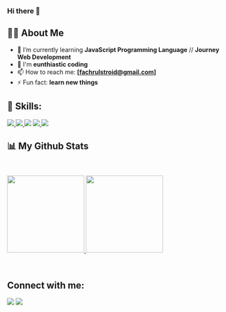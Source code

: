 ### Hi there 👋

## 🙋‍♂️ About Me
- 🌱 I’m currently learning **JavaScript Programming Language** // **Journey Web Development**
- 👯 I'm **eunthiastic coding**
- 📫 How to reach me: **[fachrulstroid@gmail.com]**
- ⚡ Fun fact: **learn new things**

## 🚀 Skills:
<p align="left"> 
    <a href="https://www.w3.org/html/" target="_blank"> <img src="https://img.icons8.com/color/48/000000/html-5.png"/> </a> 
    <a href="https://www.w3schools.com/css/" target="_blank"> <img src="https://img.icons8.com/color/48/000000/css3.png"/> </a> 
    <a href="https://developer.mozilla.org/en-US/docs/Web/JavaScript" target="_blank"> <img src="https://img.icons8.com/color/50/000000/javascript--v2.png"/></a>
    <a href="https://www.w3schools.com/php/" target="_blank"> <img src="https://img.icons8.com/officexs/50/000000/php-logo.png"/> </a>
     <a href="https://www.postgresql.org/" target="_blank"> <img src="https://img.icons8.com/color/48/000000/postgreesql.png"/></a>
</p>

## 📊 My Github Stats
<br/>
<p align="left">
<a href="https://github.com/fachrul-rh">
  <img height="180em" src="https://github-readme-stats-eight-theta.vercel.app/api?username=fachrul-rh&show_icons=true&theme=algolia&include_all_commits=true&count_private=true"/>
  <img height="180em" src="https://github-readme-stats-eight-theta.vercel.app/api/top-langs/?username=fachrul-rh&layout=compact&langs_count=8&theme=algolia"/>
</a>
</p>
<br/>

## Connect with me:
<p align="left">

<a href = "https://www.linkedin.com/in/fachrul-rozi-772282187/"><img src="https://img.icons8.com/fluent/48/000000/linkedin.png"/></a>
<a href = "https://www.instagram.com/faruulll/"><img src="https://img.icons8.com/fluent/48/000000/instagram-new.png"/></a>

</p>
